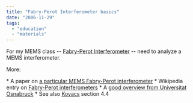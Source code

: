 ```yaml
---
title: "Fabry-Perot Interferometer basics"
date: "2006-11-29"
tags: 
  - "education"
  - "materials"
---
```


For my MEMS class -- [Fabry-Perot Interferometer](http://hyperphysics.phy-astr.gsu.edu/Hbase/phyopt/fabry.html "Fabry-Perot Interferometer") -- need to analyze a MEMS interferometer.

More:

\* A paper on [a particular MEMS Fabry-Perot interferometer](http://www.eetasia.com/ART_8800246578_480500_5591d388200205.HTM) \* Wikipedia entry on [Fabry-Perot interferometers](http://en.wikipedia.org/wiki/Fabry-Perot) \* A [good overview from Universitat Osnabruck](http://www.physik.uni-osnabrueck.de/kbetzler/sos/fabryperot.pdf) \* See also [Kovacs](http://www.amazon.com/Micromachined-Transducers-Sourcebook-Gregory-Kovacs/dp/0072907223/sr=8-3/qid=1164955969/ref=pd_bbs_3/002-5884345-6446462?ie=UTF8&s=books) section 4.4
